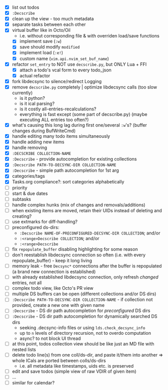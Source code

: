 - [x] list out todos
- [x] `:Decscribe`
- [x] clean up the view - too much metadata
- [x] separate tasks between each other
- [x] virtual buffer like in Octo/Oil
    * i.e. without corresponding file & with overriden load/save functions
    * [x] implement save (`:w`)
    * [x] save should modify `modified`
    * [x] implement load (`:e!`)
    * [x] custom name (`vim.api.nvim_set_buf_name`)
- [x] refactor `set_entry` to NOT use `decscribe.py`, but ONLY Lua + FFI
    - [x] attach a todo's vcal form to every todo_json
    - [x] actual refactor
- [x] fork libdecsync to silence/redirect Logging
- [x] remove `decscribe.py` completely | optimize libdecsync calls (too slow currently)
    - is it python?
    - is it ical parsing?
    - is it costly all-entries-recalculations?
    - everything is fast except (some part of decscribe.py) (maybe executing ALL entries too often?)
- [x] what's causing this long lag during first one/several `:w`'s? (buffer changes during BufWriteCmd)
- [x] handle editing many todo items simultaneously
- [x] handle adding new items
- [x] handle removing
- [x] `:DECSCRIBE COLLECTION-NAME`
- [x] `:Decscribe` - provide autocompletion for existing collections
- [x] `:Decscribe PATH-TO-DECSYNC-DIR COLLECTION-NAME`
- [x] `:Decscribe` - simple path autocompletion for 1st arg
- [x] categories/tags
- [x] Tasks.org compliance?: sort categories alphabetically
- [ ] priority
- [ ] start & due dates
- [ ] subtasks
- [ ] handle complex hunks (mix of changes and removals/additions)
- [ ] when existing items are moved, retain their UIDs instead of deleting and creating?
- [ ] use extmarks for diff-handling?
- [ ] preconfigured ds-dirs:
    - `:Decscribe NAME-OF-PRECONFIGURED-DECSYNC-DIR COLLECTION`; and/or
    - `:<range>Decscribe COLLECTION`; and/or
    - `:<range>Decscribe`
- [ ] fix `repopulate_buffer` disabling highlighting for some reason
- [ ] don't reestablish libdecsync connection so often (i.e. with every repopulate_buffer) - keep it long living
- [ ] memory leak - free `Decsync*` connections after the buffer is repopulated (a brand new connection is established)
- [ ] with already established libdecsync connection, only refresh *changed* entries, not all
- [ ] complex todo view, like Octo's PR view
- [ ] multiple DS buffers can be open (different collections and/or DS dirs)
- [ ] `:Decscribe PATH-TO-DECSYNC-DIR COLLECTION-NAME` - if collection not provided, create a new one with given name
- [ ] `:Decscribe` - DS dir path autocompletion for *preconfigured* DS dirs
- [ ] `:Decscribe` - DS dir path autocompletion for dynamically searched DS dirs
    - seeking .decsync-info files or using `lds.check_decsync_info`
    - up to `n` levels of directory recursion, not to overdo computation
    - async? to not block UI thread
- [ ] at this point, todos collection view should be like just an MD file with nested lists
- [ ] delete todo line(s) from one coll/ds-dir, and paste it/them into another => whole ICals are ported between colls/ds-dirs
    - i.e. all metadata like timestamps, uids etc. is preserved
- [ ] edit and save todos (simple view of raw VDIR of given item)
- [ ] ...
- [ ] similar for calendar?
